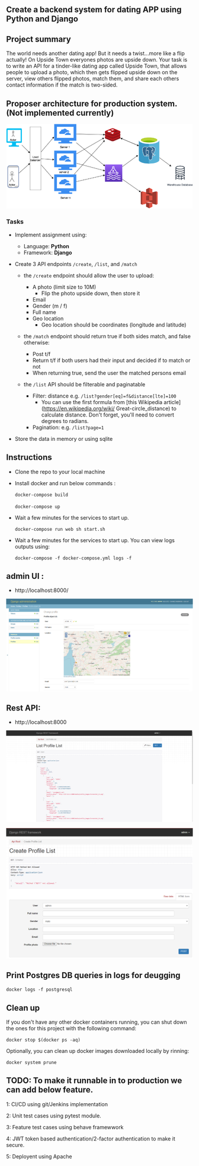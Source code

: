 ## Create a backend system for dating APP using Python and Django

## Project summary

The world needs another dating app! But it needs a twist...more like a flip actually! On Upside Town everyones photos are upside down. Your task is to write an API for a tinder-like dating app called Upside Town, that allows people to upload a photo, which then gets flipped upside down on the server, view others flipped photos, match them, and share each others contact information if the match is two-sided.

## Proposer architecture for production system. (Not implemented currently)

![design_document](images/Updown_Town_design_document.png?raw=true)

### Tasks

- Implement assignment using:
  - Language: **Python**
  - Framework: **Django**

- Create 3 API endpoints `/create`, `/list`, and `/match`
  - the `/create` endpoint should allow the user to upload:
    - A photo (limit size to 10M)
      - Flip the photo upside down, then store it
    - Email
    - Gender (m / f)
    - Full name
    - Geo location
      - Geo location should be coordinates (longitude and latitude)

  - the `/match` endpoint should return true if both sides match, and false otherwise:
    - Post t/f
    - Return t/f if both users had their input and decided if to match or not
    - When returning true, send the user the matched persons email

  - the `/list` API should be filterable and paginatable
    - Filter: distance e.g. `/list?gender[eq]=f&distance[lte]=100`
      - You can use the first formula from [this Wikipedia article](https://en.wikipedia.org/wiki/ Great-circle_distance) to calculate distance. Don't forget, you'll need to convert degrees to radians.
    - Pagination: e.g. `/list?page=1`

- Store the data in memory or using sqlite

## Instructions

* Clone the repo to your local machine
* Install docker and  run below commands :
  
      docker-compose build
  
      docker-compose up 

* Wait a few minutes for the services to start up.  
  
      docker-compose run web sh start.sh
  
* Wait a few minutes for the services to start up. You can view logs outputs using:
    
      docker-compose -f docker-compose.yml logs -f

## admin UI : 
 * http://localhost:8000/
 
 ![adminui](images/add_profile_at_admin_panel.png?raw=true)

## Rest API: 
 * http://localhost:8000
 
 ![list_api_request](images/list_rest_api.png?raw=true)

 ![create_api_request](images/create_profile_post_api.png?raw=true)

## Print Postgres DB queries in logs for deugging

    docker logs -f postgresql

## Clean up
If you don't have any other docker containers running, you can shut down the ones for this project with the following command:

    docker stop $(docker ps -aq)

Optionally, you can clean up docker images downloaded locally by rinning:

    docker system prune

## TODO: To make it runnable in to production we can add below feature.
  1: CI/CD using git/Jenkins implementation

  2: Unit test cases using pytest module.

  3: Feature test cases using behave framewwork

  4: JWT token based authentication/2-factor authentication to make it secure.

  5: Deployent using Apache